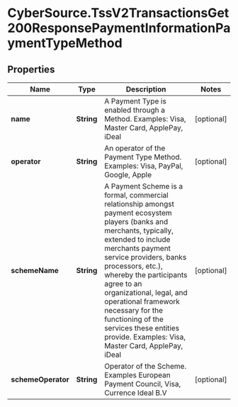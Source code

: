 # CyberSource.TssV2TransactionsGet200ResponsePaymentInformationPaymentTypeMethod

## Properties
Name | Type | Description | Notes
------------ | ------------- | ------------- | -------------
**name** | **String** | A Payment Type is enabled through a Method. Examples: Visa, Master Card, ApplePay, iDeal  | [optional] 
**operator** | **String** | An operator of the Payment Type Method. Examples: Visa, PayPal, Google, Apple  | [optional] 
**schemeName** | **String** | A Payment Scheme is a formal, commercial relationship amongst payment ecosystem players (banks and merchants, typically, extended to include merchants payment service providers, banks processors, etc.), whereby the participants agree to an organizational, legal, and operational framework necessary for the functioning of the services these entities provide. Examples: Visa, Master Card, ApplePay, iDeal  | [optional] 
**schemeOperator** | **String** | Operator of the Scheme. Examples European Payment Council, Visa, Currence Ideal B.V  | [optional] 


